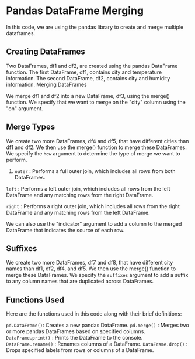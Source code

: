 # Pandas DataFrame Merging

In this code, we are using the pandas library to create and merge multiple dataframes.

## Creating DataFrames

Two DataFrames, df1 and df2, are created using the pandas DataFrame function. The first DataFrame, df1, contains city and temperature information. The second DataFrame, df2, contains city and humidity information.
Merging DataFrames

We merge df1 and df2 into a new DataFrame, df3, using the merge() function. We specify that we want to merge on the "city" column using the "on" argument.

## Merge Types

We create two more DataFrames, df4 and df5, that have different cities than df1 and df2. We then use the merge() function to merge these DataFrames. We specify the `how` argument to determine the type of merge we want to perform.

1. `outer` : Performs a full outer join, which includes all rows from both DataFrames.
    
`left` : Performs a left outer join, which includes all rows from the left DataFrame and any matching rows from the right DataFrame.
    
`right` : Performs a right outer join, which includes all rows from the right DataFrame and any matching rows from the left DataFrame.

We can also use the "indicator" argument to add a column to the merged DataFrame that indicates the source of each row.

## Suffixes

We create two more DataFrames, df7 and df8, that have different city names than df1, df2, df4, and df5. We then use the merge() function to merge these DataFrames. We specify the `suffixes` argument to add a suffix to any column names that are duplicated across DataFrames.

## Functions Used

Here are the functions used in this code along with their brief definitions:

`pd.DataFrame()`: Creates a new pandas DataFrame.
`pd.merge()` : Merges two or more pandas DataFrames based on specified columns.
`DataFrame.print()` : Prints the DataFrame to the console.
`DataFrame.rename()` : Renames columns of a DataFrame.
`DataFrame.drop()` : Drops specified labels from rows or columns of a DataFrame.